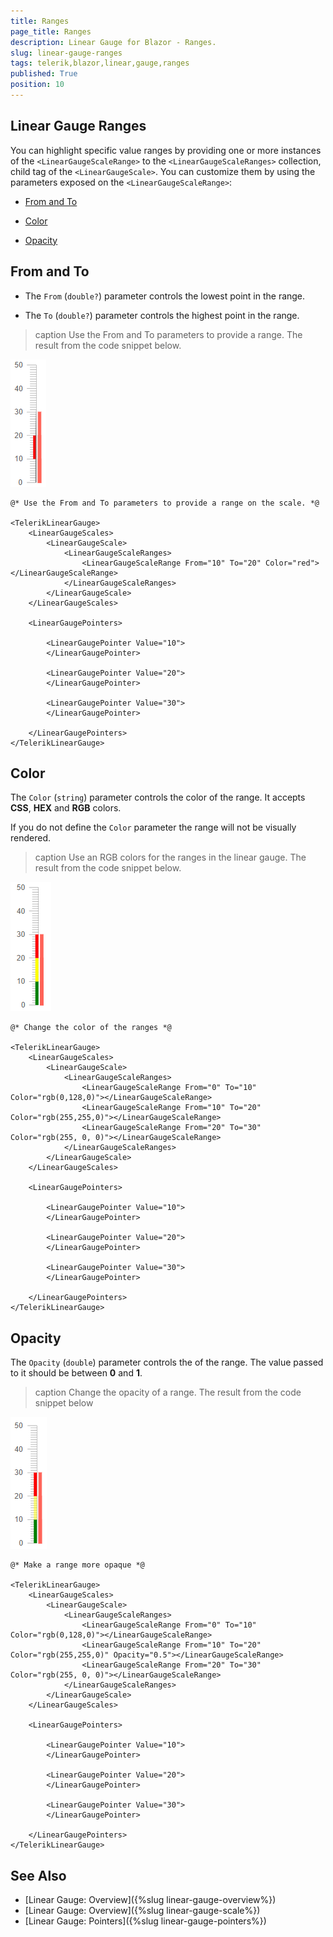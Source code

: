 ```yaml
---
title: Ranges
page_title: Ranges
description: Linear Gauge for Blazor - Ranges.
slug: linear-gauge-ranges
tags: telerik,blazor,linear,gauge,ranges
published: True
position: 10
---
```


## Linear Gauge Ranges

You can highlight specific value ranges by providing one or more instances of the `<LinearGaugeScaleRange>` to the `<LinearGaugeScaleRanges>` collection, child tag of the `<LinearGaugeScale>`. You can customize them by using the parameters exposed on the `<LinearGaugeScaleRange>`:

* [From and To](#from-and-to)

* [Color](#color)

* [Opacity](#opacity)

## From and To

* The `From` (`double?`) parameter controls the lowest point in the range.

* The `To` (`double?`) parameter controls the highest point in the range.

>caption Use the From and To parameters to provide a range. The result from the code snippet below.

![From and To parameters example](images/from-to-range.png)

````CSHTML
@* Use the From and To parameters to provide a range on the scale. *@

<TelerikLinearGauge>
    <LinearGaugeScales>
        <LinearGaugeScale>
            <LinearGaugeScaleRanges>
                <LinearGaugeScaleRange From="10" To="20" Color="red"></LinearGaugeScaleRange>
            </LinearGaugeScaleRanges>
        </LinearGaugeScale>
    </LinearGaugeScales>

    <LinearGaugePointers>

        <LinearGaugePointer Value="10">
        </LinearGaugePointer>

        <LinearGaugePointer Value="20">
        </LinearGaugePointer>

        <LinearGaugePointer Value="30">
        </LinearGaugePointer>

    </LinearGaugePointers>
</TelerikLinearGauge>
````

## Color

The `Color` (`string`) parameter controls the color of the range. It accepts **CSS**, **HEX** and **RGB** colors.

If you do not define the `Color` parameter the range will not be visually rendered.

>caption Use an RGB colors for the ranges in the linear gauge. The result from the code snippet below.

![Color parameter screenshot](images/color-parameter-ranges.png)

````CSHTML
@* Change the color of the ranges *@

<TelerikLinearGauge>
    <LinearGaugeScales>
        <LinearGaugeScale>
            <LinearGaugeScaleRanges>
                <LinearGaugeScaleRange From="0" To="10" Color="rgb(0,128,0)"></LinearGaugeScaleRange>
                <LinearGaugeScaleRange From="10" To="20" Color="rgb(255,255,0)"></LinearGaugeScaleRange>
                <LinearGaugeScaleRange From="20" To="30" Color="rgb(255, 0, 0)"></LinearGaugeScaleRange>
            </LinearGaugeScaleRanges>
        </LinearGaugeScale>
    </LinearGaugeScales>

    <LinearGaugePointers>

        <LinearGaugePointer Value="10">
        </LinearGaugePointer>

        <LinearGaugePointer Value="20">
        </LinearGaugePointer>

        <LinearGaugePointer Value="30">
        </LinearGaugePointer>

    </LinearGaugePointers>
</TelerikLinearGauge>
````

## Opacity

The `Opacity` (`double`) parameter controls the of the range. The value passed to it should be between **0** and **1**.

>caption Change the opacity of a range. The result from the code snippet below

![Mirror the linear gauge](images/opacity-parameter-ranges.png)

````CSHTML
@* Make a range more opaque *@

<TelerikLinearGauge>
    <LinearGaugeScales>
        <LinearGaugeScale>
            <LinearGaugeScaleRanges>
                <LinearGaugeScaleRange From="0" To="10" Color="rgb(0,128,0)"></LinearGaugeScaleRange>
                <LinearGaugeScaleRange From="10" To="20" Color="rgb(255,255,0)" Opacity="0.5"></LinearGaugeScaleRange>
                <LinearGaugeScaleRange From="20" To="30" Color="rgb(255, 0, 0)"></LinearGaugeScaleRange>
            </LinearGaugeScaleRanges>
        </LinearGaugeScale>
    </LinearGaugeScales>

    <LinearGaugePointers>

        <LinearGaugePointer Value="10">
        </LinearGaugePointer>

        <LinearGaugePointer Value="20">
        </LinearGaugePointer>

        <LinearGaugePointer Value="30">
        </LinearGaugePointer>

    </LinearGaugePointers>
</TelerikLinearGauge>
````

## See Also

* [Linear Gauge: Overview]({%slug linear-gauge-overview%})
* [Linear Gauge: Overview]({%slug linear-gauge-scale%})
* [Linear Gauge: Pointers]({%slug linear-gauge-pointers%})
